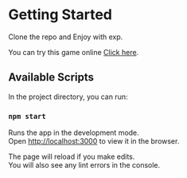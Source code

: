 # Getting Started

Clone the repo and Enjoy with exp.

You can try this game online <a href="https://fast-quiz-rho.vercel.app" target="_blank" rel="noopener noreferrer">Click here</a>.

## Available Scripts

In the project directory, you can run:

### `npm start`

Runs the app in the development mode.\
Open [http://localhost:3000](http://localhost:3000) to view it in the browser.

The page will reload if you make edits.\
You will also see any lint errors in the console.
